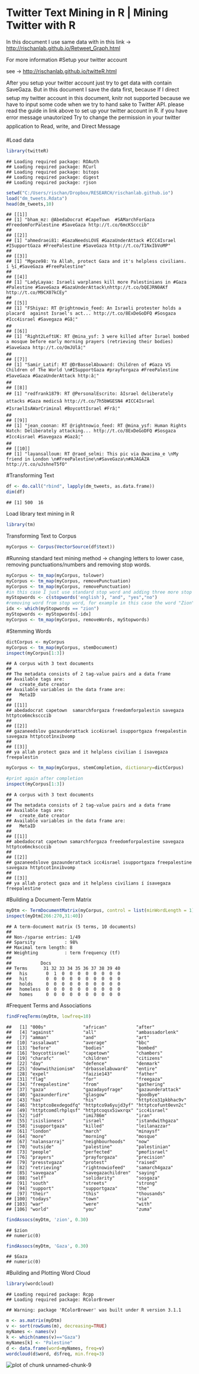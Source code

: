 Twitter Text Mining in R | Mining Twitter with R
========================================================

In this document I use same data with in this link -> http://rischanlab.github.io/Retweet_Graph.html

For more information
#Setup your twitter account

see -> http://rischanlab.github.io/twitteR.html

After you setup your twitter account just try to get data with contain SaveGaza. But in this document I save the data first, because If I direct setup my twitter account in this document, knitr not supported because we have to input some code when we try to hand sake to Twitter API. please read the guide in link above to set up your twitter account in R. if you have error message unautorized Try to change the permission in your twitter application to Read, write, and Direct Message

#Load data 


```r
library(twitteR)
```

```
## Loading required package: ROAuth
## Loading required package: RCurl
## Loading required package: bitops
## Loading required package: digest
## Loading required package: rjson
```

```r
setwd("C:/Users/rischan/Dropbox/RESEARCH/rischanlab.github.io")
load("dm_tweets.Rdata")
head(dm_tweets,10)
```

```
## [[1]]
## [1] "bham_mz: @AbedaDocrat #CapeTown  #SAMarchForGaza #FreedomForPalestine #SaveGaza http://t.co/6mcKScccib"
## 
## [[2]]
## [1] "ahmedraei81: #GazaNeedsLOVE #GazaUnderAttack #ICC4Israel #ISupportGaza #FreePalestine #SaveGaza http://t.co/T1NxIbVoMP"
## 
## [[3]]
## [1] "Mgeze98: Ya Allah, protect Gaza and it's helpless civilians. í ½í¸­#SaveGaza #FreePalestine"
## 
## [[4]]
## [1] "LadyLayaa: Israeli warplanes kill more Palestinians in #Gaza #Palestine #SaveGaza #GazaUnderAttack\nhttp://t.co/bQEJRN0AKf http://t.co/M9CX07kCEy"
## 
## [[5]]
## [1] "FShiyaz: RT @rightnowio_feed: An Israeli protester holds a placard  against Israel's act... http://t.co/8ExDeGoDFQ #Sosgaza #Icc4israel #Savegaza #Gâ¦"
## 
## [[6]]
## [1] "Right2LeftUK: RT @mina_ysf: 3 were killed after Israel bombed a mosque before early morning prayers (retrieving their bodies) #SaveGaza http://t.co/OmJUlâ¦"
## 
## [[7]]
## [1] "Samir_Latif: RT @DrBasselAbuward: Children of #Gaza VS Children of The World \n#ISupportGaza #prayforgaza #FreePalestine #SaveGaza #GazaUnderAttack http:â¦"
## 
## [[8]]
## [1] "redfrank1879: RT @PersonalEscrito: âIsrael deliberately attacks #Gaza medicsâ http://t.co/7h5bWGESN4 #ICC4Israel #IsraelIsAWarCriminal #BoycottIsrael #Frâ¦"
## 
## [[9]]
## [1] "jean_coonan: RT @rightnowio_feed: RT @mina_ysf: Human Rights Watch: Deliberately attacking... http://t.co/8ExDeGoDFQ #Sosgaza #Icc4israel #Savegaza #Gazâ¦"
## 
## [[10]]
## [1] "layansalloum: RT @raed_selmi: This pic via @wacima_e \nMy friend in London \n#FreePalestine\n#SaveGaza\n#AJAGAZA http://t.co/uJshneT5fO"
```

#Transforming Text


```r
df <- do.call("rbind", lapply(dm_tweets, as.data.frame))
dim(df)
```

```
## [1] 500  16
```

Load library text mining in R

```r
library(tm)
```

Transforming Text to Corpus

```r
myCorpus <- Corpus(VectorSource(df$text))
```

#Running standard text mining method -> changing letters to lower case, removing punctuations/numbers and removing stop words.


```r
myCorpus <- tm_map(myCorpus, tolower)
myCorpus <- tm_map(myCorpus, removePunctuation)
myCorpus <- tm_map(myCorpus, removePunctuation)
#in this case I just use standard stop word and adding three more stop word for giving example how to adding new stop word. If you have more stop word you can adding like that or try to save in one vector object.
myStopwords <- c(stopwords('english'), "and", "yes","no")
#removing word from stop word, for example in this case the word "Zion"
idx <- which(myStopwords == "zion")
myStopwords <- myStopwords[-idx]
myCorpus <- tm_map(myCorpus, removeWords, myStopwords)
```

#Stemming Words

```r
dictCorpus <- myCorpus
myCorpus <- tm_map(myCorpus, stemDocument)
inspect(myCorpus[1:3])
```

```
## A corpus with 3 text documents
## 
## The metadata consists of 2 tag-value pairs and a data frame
## Available tags are:
##   create_date creator 
## Available variables in the data frame are:
##   MetaID 
## 
## [[1]]
## abedadocrat capetown  samarchforgaza freedomforpalestin savegaza httptco6mckscccib
## 
## [[2]]
## gazaneedslov gazaunderattack icc4israel isupportgaza freepalestin savegaza httptcot1nxibvomp
## 
## [[3]]
## ya allah protect gaza and it helpless civilian í ísavegaza freepalestin
```

```r
myCorpus <- tm_map(myCorpus, stemCompletion, dictionary=dictCorpus)

#print again after completion
inspect(myCorpus[1:3])
```

```
## A corpus with 3 text documents
## 
## The metadata consists of 2 tag-value pairs and a data frame
## Available tags are:
##   create_date creator 
## Available variables in the data frame are:
##   MetaID 
## 
## [[1]]
## abedadocrat capetown samarchforgaza freedomforpalestine savegaza httptco6mckscccib
## 
## [[2]]
## gazaneedslove gazaunderattack icc4israel isupportgaza freepalestine savegaza httptcot1nxibvomp
## 
## [[3]]
## ya allah protect gaza and it helpless civilians í ísavegaza freepalestine
```
#Building a Document-Term Matrix

```r
myDtm <- TermDocumentMatrix(myCorpus, control = list(minWordLength = 1))
inspect(myDtm[266:270,31:40])
```

```
## A term-document matrix (5 terms, 10 documents)
## 
## Non-/sparse entries: 1/49
## Sparsity           : 98%
## Maximal term length: 8 
## Weighting          : term frequency (tf)
## 
##           Docs
## Terms      31 32 33 34 35 36 37 38 39 40
##   his       0  1  0  0  0  0  0  0  0  0
##   hit       0  0  0  0  0  0  0  0  0  0
##   holds     0  0  0  0  0  0  0  0  0  0
##   homeless  0  0  0  0  0  0  0  0  0  0
##   homes     0  0  0  0  0  0  0  0  0  0
```
#Frequent Terms and Associations

```r
findFreqTerms(myDtm, lowfreq=10)
```

```
##   [1] "000s"              "african"           "after"            
##   [4] "against"           "all"               "ambassadorlenk"   
##   [7] "amman"             "and"               "art"              
##  [10] "assalawat"         "average"           "bbc"              
##  [13] "before"            "bodies"            "bombed"           
##  [16] "boycottisrael"     "capetown"          "chambers"         
##  [19] "charafc"           "children"          "citizens"         
##  [22] "day"               "defence"           "denmark"          
##  [25] "downwithzionism"   "drbasselabuward"   "entire"           
##  [28] "expel"             "faizie143"         "father"           
##  [31] "flag"              "for"               "freegaza"         
##  [34] "freepalestine"     "from"              "gathering"        
##  [37] "gaza"              "gazadayofrage"     "gazaunderattack"  
##  [40] "gazaunderfire"     "glasgow"           "goodbye"          
##  [43] "has"               "his"               "httptco31pkbhac9v"
##  [46] "httptco8exdegodfq" "httptco9a6yujd3yf" "httptcofunt0evn2c"
##  [49] "httptcomdlrhplqsf" "httptcoqsx5iwxrqx" "icc4israel"       
##  [52] "idf"               "imi786m"           "iran"             
##  [55] "isislioness"       "israel"            "istandwithgaza"   
##  [58] "isupportgaza"      "killed"            "leilanazzar"      
##  [61] "london"            "march"             "minaysf"          
##  [64] "more"              "morning"           "mosque"           
##  [67] "nalansarraj"       "neighbourhoods"    "now"              
##  [70] "outside"           "palestine"         "palestinian"      
##  [73] "people"            "perfected"         "pmofisrael"       
##  [76] "prayers"           "prayforgaza"       "precision"        
##  [79] "presstvgaza"       "protest"           "raised"           
##  [82] "retrieving"        "rightnowiofeed"    "samarch4gaza"     
##  [85] "savegaza"          "savegazachildren"  "saying"           
##  [88] "self"              "solidarity"        "sosgaza"          
##  [91] "south"             "streets"           "strong"           
##  [94] "support"           "supportgaza"       "the"              
##  [97] "their"             "this"              "thousands"        
## [100] "todays"            "town"              "via"              
## [103] "war"               "were"              "with"             
## [106] "world"             "you"               "zuma"
```

```r
findAssocs(myDtm, 'zion', 0.30)
```

```
## $zion
## numeric(0)
```

```r
findAssocs(myDtm, 'Gaza', 0.30)
```

```
## $Gaza
## numeric(0)
```
#Building and Plotting Word Cloud

```r
library(wordcloud)
```

```
## Loading required package: Rcpp
## Loading required package: RColorBrewer
```

```
## Warning: package 'RColorBrewer' was built under R version 3.1.1
```

```r
m <- as.matrix(myDtm)
v <- sort(rowSums(m), decreasing=TRUE)
myNames <- names(v)
k <- which(names(v)=="Gaza")
myNames[k] <- "Palestine"
d <- data.frame(word=myNames, freq=v)
wordcloud(d$word, d$freq, min.freq=3)
```

![plot of chunk unnamed-chunk-9](figure/unnamed-chunk-9.png) 
